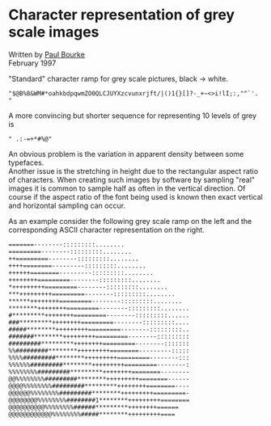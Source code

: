 # Character representation of grey scale images

Written by [Paul Bourke](../)\
February 1997

"Standard" character ramp for grey scale pictures, black -> white.

```
"$@B%8&WM#*oahkbdpqwmZO0QLCJUYXzcvunxrjft/|()1{}[]?-_+~<>i!lI;:,"^`'. "
```

A more convincing but shorter sequence for representing 10 levels of grey is

```
" .:-=+*#%@"
```

An obvious problem is the variation in apparent density between some typefaces.\
Another issue is the stretching in height due to the rectangular aspect ratio of characters. When creating such images by software by sampling "real" images it is common to sample half as often in the vertical direction. Of course if the aspect ratio of the font being used is known then exact vertical and horizontal sampling can occur.

As an example consider the following grey scale ramp on the left and the corresponding ASCII character representation on the right.


```
=======--------:::::::::........                  
=========--------:::::::::........                
++=========--------:::::::::........              
++++========---------:::::::::........            
++++++========---------:::::::::........          
++++++++=========--------:::::::::........        
*+++++++++=========--------:::::::::........      
***+++++++++=========--------:::::::::........    
******++++++++=========--------:::::::::........  
********++++++++=========--------:::::::::........
#*********++++++++=========--------:::::::::......
###*********++++++++=========--------:::::::::....
#####********+++++++++=========--------:::::::::..
#######********+++++++++=========--------:::::::::
#########*********++++++++=========--------:::::::
%%#########********+++++++++========---------:::::
%%%%#########********+++++++++=========--------:::
%%%%%%#########********+++++++++=========--------:
%%%%%%%%#########*********++++++++========--------
@@%%%%%%%%#########********+++++++++========------
@@@@%%%%%%%%#########*********++++++++========----
@@@@@@%%%%%%%%#########********+++++++++=========-
@@@@@@@@%%%%%%%%########1********+++++++++========
@@@@@@@@@@%%%%%%%%######*********++++++++======
@@@@@@@@@@@@%%%%%%%%#####********+++++++++====
```
